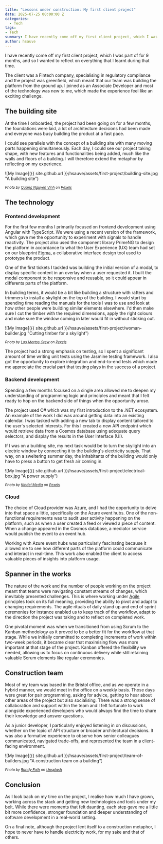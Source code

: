 ```yaml
---
title: "Lessons under construction: My first client project"
date: 2025-07-25 00:00:00 Z
categories:
  - Tech
tags: 
- Tech
summary: I have recently come off my first client project, which I was part of for 9 months, and so I wanted to reflect on everything that I learnt during that time.
author: hsauve
---  
```


I have recently come off my first client project, which I was part of for 9 months, and so I wanted to reflect on everything that I learnt during that time. 

The client was a Fintech company, specialising in regulatory compliance and the project was greenfield, which meant that our team was building the platform from the ground up. I joined as an Associate Developer and most of the technology was new to me, which made the experience feel like an exciting challenge. 

## The building site 

At the time I onboarded, the project had been going on for a few months, the foundations were laid, a lot of architecture decisions had been made and everyone was busy building the product at a fast pace. 

I could see parallels with the concept of a building site with many moving parts happening simultaneously. 
Each day, I could see our project taking shape, with new features and functionalities being added, much like the walls and floors of a building. I will therefore extend the metaphor by reflecting on my experience. 

![My Image]({{ site.github.url }}/hsauve/assets/first-project/building-site.jpg "A building site")

<sub>*Photo by [Quang Nguyen Vinh](https://www.pexels.com/@quang-nguyen-vinh-222549/) on [Pexels](https://www.pexels.com/photo/building-canes-2138126/)*</sub>

## The technology 

### Frontend development 

For the first few months I primarily focused on frontend development using Angular with TypeScript. We were using a recent version of the framework, which gave me the opportunity to experiment with signals to handle reactivity. The project also used the component library PrimeNG to design the platform in accordance to what the User Experience (UX) team had set on our blueprint [Figma](https://www.figma.com/), a collaborative interface design tool used to prototype the product. 

One of the first tickets I tackled was building the initial version of a modal, to display specific content in an overlay when a user requested it. I built the modal component to be responsive and reusable, so it could appear in differents parts of the platform.

In building terms, it would be a bit like building a structure with rafters and trimmers to install a skylight on the top of the building. I would start by spending time reading the manuals for the tools I was to use and look at how other people were building similar elements elsewhere. I'd then make sure I cut the timber with the required dimensions, apply the right colours and make sure the window coming in later would fit in without sticking out. 

![My Image]({{ site.github.url }}/hsauve/assets/first-project/woman-builder.jpg "Cutting timber for a skylight")

<sub>*Photo by [Los Mertos Crew](https://www.pexels.com/@cristian-rojas/) on [Pexels](https://www.pexels.com/photo/handywoman-grinding-a-wood-plank-8447849/)*</sub>

The project had a strong emphasis on testing, so I spent a significant amount of time writing unit tests using the Jasmine testing framework. I also got the opportunity to explore integration and end-to-end tests which made me appreciate the crucial part that testing plays in the success of a project. 

### Backend development 

Spending a few months focused on a single area allowed me to deepen my understanding of programming logic and principles and meant that I felt ready to hop on the backend side of things when the opportunity arose. 

The project used C# which was my first introduction to the .NET ecosystem. An example of the work I did was around getting data into an existing calendar. I was tasked with adding a new tab to display content tailored to the user's selected interests. For this I created a new API endpoint which would retrieve data from a Cosmos database using adequate query selectors, and display the results in the User Interface (UI). 

If I was on a building site, my next task would be to turn the skylight into an electric window by connecting it to the building's electricity supply. That way, on a sweltering summer day, the inhabitants of the building would only have to press a button to get fresh air coming in. 

![My Image]({{ site.github.url }}/hsauve/assets/first-project/electrical-box.jpg "A power supply")

<sub>*Photo by [Kindel Media](https://www.pexels.com/@kindelmedia/) on [Pexels](https://www.pexels.com/photo/close-up-photo-of-opened-switchboard-8488029/)*</sub>

### Cloud 

The choice of Cloud provider was Azure, and I had the opportunity to delve into that space a little, specifically on the Azure event hubs. One of the non-functional requirements was to audit user activity happening on the platform, such as when a user created a feed or viewed a piece of content. When a change appeared in the Cosmos database, a mediator service would publish the event to an event hub.

Working with Azure event hubs was particularly fascinating because it allowed me to see how different parts of the platform could communicate and interact in real-time. This work also enabled the client to access valuable pieces of insights into platform usage. 

## Spanner in the works 

The nature of the work and the number of people working on the project meant that teams were navigating constant streams of changes, which inevitably presented challenges. This is where working under [Agile](https://agilealliance.org/agile101/) principles took on its full meaning, providing the ability to pivot and adapt to changing requirements. The agile rituals of daily stand up and end of sprint ceremonies for instance enabled us to keep track of the workflow, adapt to the direction the project was taking and to reflect on completed work. 

One pivotal moment was when we transitioned from using Scrum to the Kanban methodology as it proved to be a better fit for the workflow at that stage.  While we initially committed to completing increments of work within two-week periods, it became clear that maximising flow was more important at that stage of the project. Kanban offered the flexibility we needed, allowing us to focus on continuous delivery while still retaining valuable Scrum elements like regular ceremonies.

## Construction team 

Most of my team was based in the Bristol office, and as we operate in a hybrid manner, we would meet in the office on a weekly basis. Those days were great for pair programming, asking for advice, getting to hear about other areas of the project but also socialising. There was a strong sense of collaboration and support within the team and I felt fortunate to work alongside experienced developers who would always find the time to share their knowledge and answer questions.

As a junior developer, I particularly enjoyed listening in on discussions, whether on the topic of API structure or broader architectural decisions. It was also a formative experience to observe how senior colleagues communicated, navigated trade-offs, and represented the team in a client-facing environment. 

![My Image]({{ site.github.url }}/hsauve/assets/first-project/team-of-builders.jpg "A construction team on a building")

<sub>*Photo by [Randy Fath](https://unsplash.com/@randyfath) on [Unsplash](https://unsplash.com/photos/people-building-structure-during-daytime-ymf4_9Y9S_A)*</sub>

## Conclusion 

As I look back on my time on the project, I realise how much I have grown, working across the stack and getting new technologies and tools under my belt. While there were moments that felt daunting, each step gave me a little bit more confidence, stronger foundation and deeper understanding of software development in a real-world setting.

On a final note, although the project lent itself to a construction metaphor, I hope to never have to handle electricity work, for my sake and that of others. 
